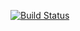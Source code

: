 [![Build Status](https://www.travis-ci.com/Vasco21/greetings-webapp.svg?branch=master)](https://www.travis-ci.com/Vasco21/greetings-webapp)
